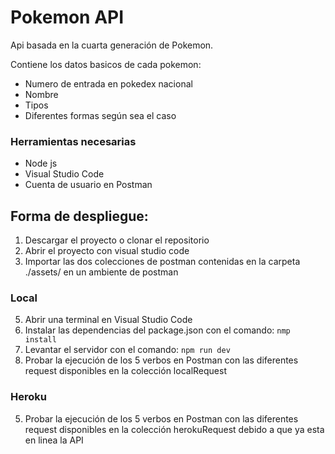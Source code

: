 # Pokemon API

Api basada en la cuarta generación de Pokemon. 

Contiene los datos basicos de cada pokemon:
- Numero de entrada en pokedex nacional
- Nombre
- Tipos
- Diferentes formas según sea el caso

### Herramientas necesarias

- Node js
- Visual Studio Code
- Cuenta de usuario en Postman

## Forma de despliegue:

1. Descargar el proyecto o clonar el repositorio
2. Abrir el proyecto con visual studio code
3. Importar las dos colecciones de postman contenidas en la carpeta ./assets/ en un ambiente de postman

### Local

5. Abrir una terminal en Visual Studio Code
6. Instalar las dependencias del package.json con el comando: 
`nmp install`
7. Levantar el servidor con el comando: 
`npm run dev`
8. Probar la ejecución de los 5 verbos en Postman con las diferentes request disponibles en la colección localRequest

### Heroku

5. Probar la ejecución de los 5 verbos en Postman con las diferentes request disponibles en la colección herokuRequest debido a que ya esta en linea la API